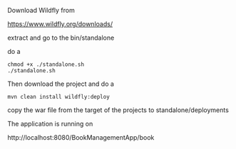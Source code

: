 Download Wildfly from 

https://www.wildfly.org/downloads/

extract and go to the bin/standalone

do a 

```
chmod +x ./standalone.sh
./standalone.sh
```

Then download the project and do a
```
mvn clean install wildfly:deploy
```
copy the war file from the target of the projects to standalone/deployments

The application is running on 

http://localhost:8080/BookManagementApp/book
